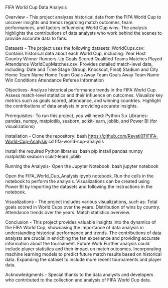 FIFA World Cup Data Analysis

Overview -
This project analyzes historical data from the FIFA World Cup to uncover insights and trends regarding match outcomes, team performances, and factors influencing World Cup wins. The analysis highlights the contributions of data analysts who work behind the scenes to provide accurate data to fans.

Datasets -
The project uses the following datasets:
WorldCups.csv: Contains historical data about each World Cup, including:
Year
Host Country
Winner
Runners-Up
Goals Scored
Qualified Teams
Matches Played
Attendance
WorldCupMatches.csv: Provides detailed match-level data, including:
Date and Time
Stage (Group, Knockout, Final)
Stadium and City
Home Team Name
Home Team Goals
Away Team Goals
Away Team Name
Win Conditions
Attendance
Referee Information

Objectives-
Analyze historical performance trends in the FIFA World Cup.
Assess match-level statistics and their influence on outcomes.
Visualize key metrics such as goals scored, attendance, and winning countries.
Highlight the contributions of data analysts in providing accurate insights.

Prerequisites-
To run this project, you will need:
Python 3.x
Libraries: pandas, numpy, matplotlib, seaborn, scikit-learn, joblib, and Power BI (for visualizations)

Installation -
Clone the repository:
bash
https://github.com/Revati07/FIFA-World-Cup-Analysis
cd fifa-world-cup-analysis

Install the required Python libraries:
bash
pip install pandas numpy matplotlib seaborn scikit-learn joblib

Running the Analysis-
Open the Jupyter Notebook:
bash
jupyter notebook

Open the FIFA_World_Cup_Analysis.ipynb notebook.
Run the cells in the notebook to perform the analysis.
Visualizations can be created using Power BI by importing the datasets and following the instructions in the notebook.

Visualizations -
The project includes various visualizations, such as:
Total goals scored in World Cups over the years.
Distribution of wins by country.
Attendance trends over the years.
Match statistics overview.

Conclusion -
This project provides valuable insights into the dynamics of the FIFA World Cup, showcasing the importance of data analysis in understanding historical performance and trends. The contributions of data analysts are crucial in enriching the fan experience and providing accurate information about the tournament.
Future Work
Further analysis could include player statistics and their impact on match outcomes.
Incorporating machine learning models to predict future match results based on historical data.
Expanding the dataset to include more recent tournaments and player data.

Acknowledgments -
Special thanks to the data analysts and developers who contributed to the collection and analysis of FIFA World Cup data.
